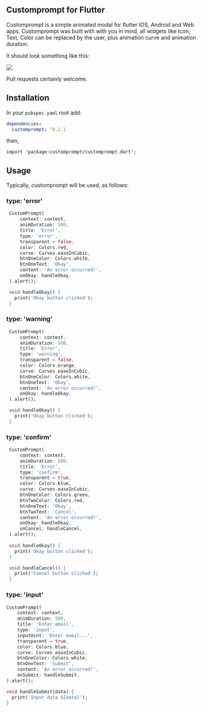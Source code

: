 
## Customprompt for Flutter

Customprompt is a simple animated modal for flutter IOS, Android and Web apps. Customprompt was built with with you in mind, all widgets like Icon, Text, Color can be replaced by the user, plus animation curve and animation duration.

It should look something like this:

<a href="https://imgflip.com/gif/44mn8i"><img src="https://i.imgflip.com/44mn8i.gif"></img></a>

Pull requests certainly welcome.

## Installation
In your `pubspec.yaml` root add:

```yaml
dependencies:
  customprompt: ^0.2.1
```

then,

`import 'package:customprompt/customprompt.dart';`

## Usage
Typically, customprompt will be used, as follows:
### type: 'error'
 ```dart
  CustomPrompt(
      context: context,
      animDuration: 500,
      title: 'Error',
      type: 'error',
      transparent = false,
      color: Colors.red,
      curve: Curves.easeInCubic,
      btnOneColor: Colors.white,
      btnOneText: 'Okay',
      content: 'An error occurred!',
      onOkay: handleOkay,
  ).alert();

  void handleOkay() {
    print('Okay button clicked');
  }
 ```

### type: 'warning'
 ```dart
  CustomPrompt(
      context: context,
      animDuration: 500,
      title: 'Error',
      type: 'warning',
      transparent = false,
      color: Colors.orange,
      curve: Curves.easeInCubic,
      btnOneColor: Colors.white,
      btnOneText: 'Okay',
      content: 'An error occurred!',
      onOkay: handleOkay,
  ).alert();

  void handleOkay() {
    print('Okay button clicked');
  }
 ```

### type: 'confirm'
 ```dart
  CustomPrompt(
      context: context,
      animDuration: 500,
      title: 'Error',
      type: 'confirm',
      transparent = true,
      color: Colors.blue,
      curve: Curves.easeInCubic,
      btnOneColor: Colors.green,
      btnTwoColor: Colors.red,
      btnOneText: 'Okay',
      btnTwoText: 'Cancel',
      content: 'An error occurred!',
      onOkay: handleOkay,
      onCancel: handleCancel,
  ).alert();
  
  void handleOkay() {
    print('Okay button clicked');
  }

  void handleCancel() {
    print('Cancel button clicked');
  }
 ```

### type: 'input'
  ```dart
  CustomPrompt(
      context: context,
      animDuration: 500,
      title: 'Enter email',
      type: 'input',
      inputHint: 'Enter email...',
      transparent = true,
      color: Colors.blue,
      curve: Curves.easeInCubic,
      btnOneColor: Colors.white,
      btnOneText: 'Submit',
      content: 'An error occurred!',
      onSubmit: handleSubmit,
  ).alert();
  
  void handleSubmit(data) {
    print('Input data ${data}');
  }
 ```
